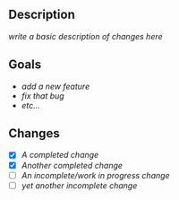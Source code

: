 ## Description
*write a basic description of changes here*

## Goals
- *add a new feature*
- *fix that bug*
- *etc...*

## Changes
- [x] *A completed change*
- [x] *Another completed change*
- [ ] *An incomplete/work in progress change*
- [ ] *yet another incomplete change*
